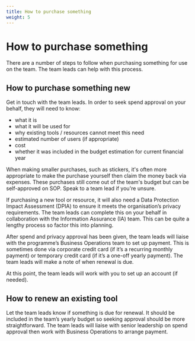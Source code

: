 ```yaml
---
title: How to purchase something
weight: 5
---
```


# How to purchase something
There are a number of steps to follow when purchasing something for use on the team. The team leads can help with this process.

## How to purchase something new
Get in touch with the team leads. In order to seek spend approval on your behalf, they will need to know:

- what it is
- what it will be used for
- why existing tools / resources cannot meet this need
- estimated number of users (if appropriate)
- cost
- whether it was included in the budget estimation for current financial year

When making smaller purchases, such as stickers, it's often more appropriate to make the purchase yourself then claim the money back via expenses. These purchases still come out of the team's budget but can be self-approved on SOP. Speak to a team lead if you're unsure.

If purchasing a new tool or resource, it will also need a Data Protection Impact Assessment (DPIA) to ensure it meets the organisation’s privacy requirements. The team leads can complete this on your behalf in collaboration with the Information Assurance (IA) team. This can be quite a lengthy process so factor this into planning. 

After spend and privacy approval has been given, the team leads will liaise with the programme’s Business Operations team to set up payment. This is sometimes done via corporate credit card (if it’s a recurring monthly payment) or temporary credit card (if it’s a one-off yearly payment). The team leads will make a note of when renewal is due.

At this point, the team leads will work with you to set up an account (if needed). 

## How to renew an existing tool
Let the team leads know if something is due for renewal. It should be included in the team’s yearly budget so seeking approval should be more straightforward. The team leads will liaise with senior leadership on spend approval then work with Business Operations to arrange payment.

